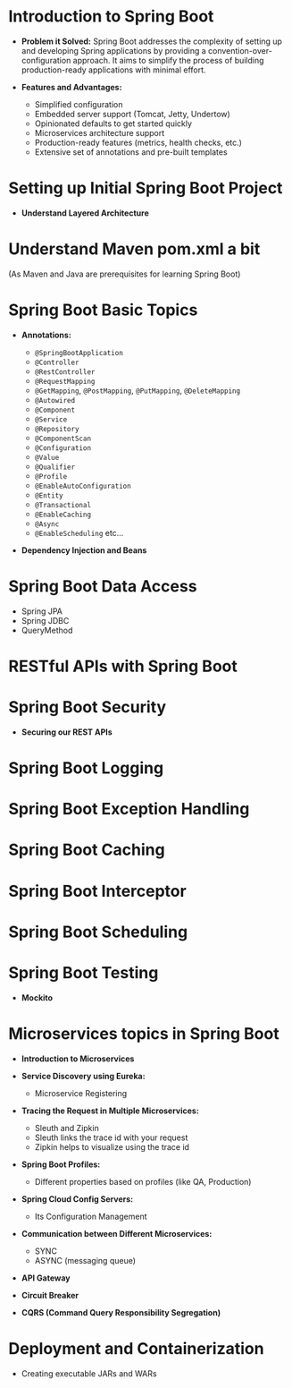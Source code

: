 # Introduction to Spring Boot
- **Problem it Solved:**
  Spring Boot addresses the complexity of setting up and developing Spring applications by providing a convention-over-configuration approach. It aims to simplify the process of building production-ready applications with minimal effort.

- **Features and Advantages:**
  - Simplified configuration
  - Embedded server support (Tomcat, Jetty, Undertow)
  - Opinionated defaults to get started quickly
  - Microservices architecture support
  - Production-ready features (metrics, health checks, etc.)
  - Extensive set of annotations and pre-built templates

# Setting up Initial Spring Boot Project
- **Understand Layered Architecture**

# Understand Maven pom.xml a bit
(As Maven and Java are prerequisites for learning Spring Boot)

# Spring Boot Basic Topics
- **Annotations:**
  - `@SpringBootApplication`
  - `@Controller`
  - `@RestController`
  - `@RequestMapping`
  - `@GetMapping`, `@PostMapping`, `@PutMapping`, `@DeleteMapping`
  - `@Autowired`
  - `@Component`
  - `@Service`
  - `@Repository`
  - `@ComponentScan`
  - `@Configuration`
  - `@Value`
  - `@Qualifier`
  - `@Profile`
  - `@EnableAutoConfiguration`
  - `@Entity`
  - `@Transactional`
  - `@EnableCaching`
  - `@Async`
  - `@EnableScheduling` etc…

- **Dependency Injection and Beans**

# Spring Boot Data Access
- Spring JPA
- Spring JDBC
- QueryMethod

# RESTful APIs with Spring Boot

# Spring Boot Security
- **Securing our REST APIs**

# Spring Boot Logging
# Spring Boot Exception Handling
# Spring Boot Caching

# Spring Boot Interceptor

# Spring Boot Scheduling

# Spring Boot Testing
- **Mockito**

# Microservices topics in Spring Boot
- **Introduction to Microservices**

- **Service Discovery using Eureka:**
  - Microservice Registering

- **Tracing the Request in Multiple Microservices:**
  - Sleuth and Zipkin
  - Sleuth links the trace id with your request
  - Zipkin helps to visualize using the trace id

- **Spring Boot Profiles:**
  - Different properties based on profiles (like QA, Production)

- **Spring Cloud Config Servers:**
  - Its Configuration Management

- **Communication between Different Microservices:**
  - SYNC
  - ASYNC (messaging queue)

- **API Gateway**

- **Circuit Breaker**

- **CQRS (Command Query Responsibility Segregation)**

# Deployment and Containerization
- Creating executable JARs and WARs
